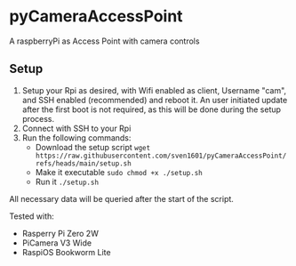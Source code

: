 # pyCameraAccessPoint
 A raspberryPi as Access Point with camera controls

## Setup

1. Setup your Rpi as desired, with Wifi enabled as client, Username "cam", and SSH enabled (recommended) and reboot it.
   An user initiated update after the first boot is not required, as this will be done during the setup process.
2. Connect with SSH to your Rpi
3. Run the following commands:
   - Download the setup script 
      `wget https://raw.githubusercontent.com/sven1601/pyCameraAccessPoint/refs/heads/main/setup.sh`
   - Make it executable
      `sudo chmod +x ./setup.sh`
   - Run it
      `./setup.sh`

All necessary data will be queried after the start of the script. 

Tested with:
- Rasperry Pi Zero 2W
- PiCamera V3 Wide
- RaspiOS Bookworm Lite